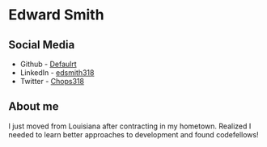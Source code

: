 # Edward Smith

## Social Media
  * Github - [Defaulrt](www.github.com/defaulrt)
  * LinkedIn - [edsmith318](www.linkedin.com/in/edsmith318)
  * Twitter - [Chops318](www.twitter.com/chops318)

## About me
  I just moved from Louisiana after contracting in my hometown. Realized I needed to learn better approaches to development and found codefellows!
